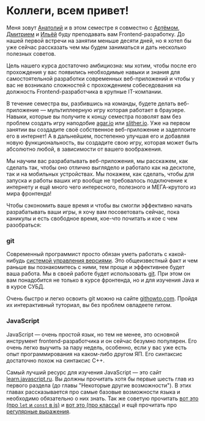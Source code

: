 # Коллеги, всем привет!

Меня зовут [Анатолий](https://park.mail.ru/profile/a.ostapenko/) и в этом семестре я совместно с [Артёмом](https://park.mail.ru/profile/a.mezin/), [Дмитрием](https://park.mail.ru/profile/dmi.dorofeev/) и [Ильёй](https://park.mail.ru/profile/i.burlak/) буду преподавать вам Frontend-разработку. До нашей первой встречи на занятии меньше десяти дней, но я хотел бы уже сейчас рассказать чем мы будем заниматься и дать несколько полезных советов.

Цель нашего курса достаточно амбициозна: мы хотим, чтобы после его прохождения у вас появились необходимые навыки и знания для самостоятельной разработки современных веб-приложений и чтобы у вас не возникало сложностей с прохождением собеседования на должность Frontend-разработчика в крупные IT-компании.

В течение семестра вы, разбившись на команды, будете делать веб-приложение &mdash; мультиплеерную игру которая работает в браузере. Навыки, которые вы получите к концу семестра позволят вам без проблем создать игру наподобие [agar.io](http://agar.io/) или [slither.io](http://slither.io/). Уже на первом занятии вы создадите своё собственное веб-приложение и задеплоите его в интернет! А в дальнейшем, постепенно улучшая его и добавляя новую функциональность, вы создадите свою игру, которая может быть абсолютно любой, в зависимости от вашего воображения.

Мы научим вас разрабатывать веб-приложения, мы расскажем, как сделать так, чтобы оно отлично выглядело и работало как на десктопе, так и на мобильных устройствах. Мы покажем, как сделать, чтобы для запуска и работы ваших игр вообще не требовалось подключение к интернету и ещё много чего интересного, полезного и МЕГА-крутого из мира фронтенда!

Чтобы сэкономить ваше время и чтобы вы смогли эффективно начать разрабатывать ваши игры, я хочу вам посоветовать сейчас, пока каникулы и есть свободное время, кое-что почитать и кое с чем разобраться:

### git
Современный программист просто обязан уметь работать с какой-нибудь [cистемой управления версиями](https://ru.wikipedia.org/wiki/%D0%A1%D0%B8%D1%81%D1%82%D0%B5%D0%BC%D0%B0_%D1%83%D0%BF%D1%80%D0%B0%D0%B2%D0%BB%D0%B5%D0%BD%D0%B8%D1%8F_%D0%B2%D0%B5%D1%80%D1%81%D0%B8%D1%8F%D0%BC%D0%B8). Это общеизвестный факт и чем раньше вы познакомитесь с ними, тем проще и эффективнее будет ваша работа. Мы в своей работе будет использовать [git](https://ru.wikipedia.org/wiki/Git). При этом он вам понадобится не только в курсе фронтенда, но и для изучения Java и в курсе СУБД.

Очень быстро и легко освоить git можно на сайте [githowto.com](https://githowto.com/ru). Пройдя их интерактивный туториал, вы без проблем овладеете гитом.

### JavaScript
JavaScript &mdash; очень простой язык, но тем не менее, это основной инструмент frontend-разработчика и он сейчас безумно популярен. Его очень легко выучить за пару недель, особенно, если у вас уже есть опыт программирования на каком-либо другом ЯП. Его синтаксис достаточно похож на синтаксис C++.

Самый лучший ресурс для изучения JavaScript &mdash; это сайт [learn.javascript.ru](https://learn.javascript.ru/js). Вы должны прочитать хотя бы первые шесть глав из первого раздела (до главы "Некоторые другие возможности"). В этих главах рассказывается про самые базовые возможности языка и необходимо обязательно о них знать. Так же советую прочитать [вот это (про `let` и `const` в js)](https://learn.javascript.ru/let-const) и [вот это (про классы)](https://learn.javascript.ru/es-class) и ещё прочитать про [регулярные выражения](https://learn.javascript.ru/regular-expressions-javascript).

